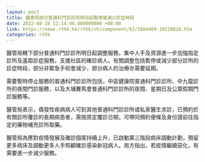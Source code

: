 ```yaml
---
layout: post
title: 醫管局部分普通科門診診所明日起暫停或減少診症時段
date: 2022-08-28 12:14:48.000000000 +08:00
link: https://news.rthk.hk/rthk/ch/component/k2/1664469-20220828.htm
categories: rthk
---
```


醫管局轄下部分普通科門診診所明日起調整服務，集中人手及資源進一步加強指定診所及遙距診症服務，支援社區的確診病人。有關調整包括暫停或減少部分診所的診症時段，部分非緊急手術會減少，部分病人的治療亦需要延期。

需要暫時停止服務的普通科門診診所包括，中區健康院普通科門診診所、中九龍診所的夜間門診服務，以及大埔賽馬會普通科門診診所的夜間、星期日及公眾假期門診服務等。

醫管局表示，偶發性疾病病人可到其他普通科門診診所或私家醫生求診，已預約於有關診所覆診的長期病患者，需按原定覆診日期，可帶同預約便條及身份證前往指定的藥物補充診所取藥。

醫管局為應對疫情發展及確診個案持續上升，已啟動第三階段病床調動計劃，預留更多病床及調動更多人手照顧確診感染新冠病人。局方指出，若疫情繼續惡化，有需要進一步減少服務。
